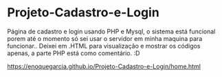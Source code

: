 # Projeto-Cadastro-e-Login

Página de cadastro e login usando PHP e Mysql, o sistema está funcional porem até o momento só sei usar o servidor em minha maquina para funcionar..
Deixei em .HTML para visualização e mostrar os códigos apenas, a parte PHP está como comentário. :D 

https://enoquegarcia.github.io/Projeto-Cadastro-e-Login/home.html

